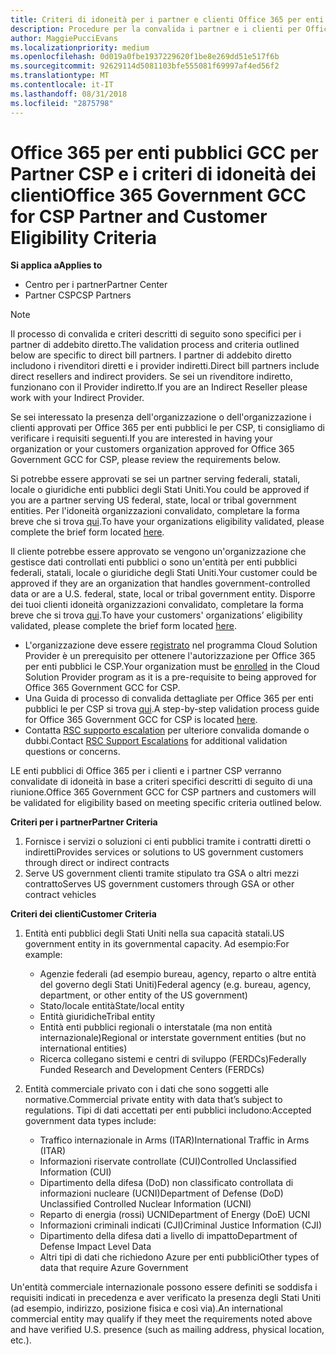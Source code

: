 ```yaml
---
title: Criteri di idoneità per i partner e clienti Office 365 per enti pubblici le | Centro per i partner
description: Procedure per la convalida i partner e i clienti per Office 365 per enti pubblici le per CSP.
author: MaggiePucciEvans
ms.localizationpriority: medium
ms.openlocfilehash: 0d019a0fbe1937229620f1be8e269dd51e517f6b
ms.sourcegitcommit: 92629114d5081103bfe555081f69997af4ed56f2
ms.translationtype: MT
ms.contentlocale: it-IT
ms.lasthandoff: 08/31/2018
ms.locfileid: "2875798"
---
```

# <a name="office-365-government-gcc-for-csp-partner-and-customer-eligibility-criteria"></a><span data-ttu-id="be026-103">Office 365 per enti pubblici GCC per Partner CSP e i criteri di idoneità dei clienti</span><span class="sxs-lookup"><span data-stu-id="be026-103">Office 365 Government GCC for CSP Partner and Customer Eligibility Criteria</span></span>

**<span data-ttu-id="be026-104">Si applica a</span><span class="sxs-lookup"><span data-stu-id="be026-104">Applies to</span></span>**

-  <span data-ttu-id="be026-105">Centro per i partner</span><span class="sxs-lookup"><span data-stu-id="be026-105">Partner Center</span></span>
-  <span data-ttu-id="be026-106">Partner CSP</span><span class="sxs-lookup"><span data-stu-id="be026-106">CSP Partners</span></span>

>[!NOTE]
><span data-ttu-id="be026-107">Il processo di convalida e criteri descritti di seguito sono specifici per i partner di addebito diretto.</span><span class="sxs-lookup"><span data-stu-id="be026-107">The validation process and criteria outlined below are specific to direct bill partners.</span></span> <span data-ttu-id="be026-108">I partner di addebito diretto includono i rivenditori diretti e i provider indiretti.</span><span class="sxs-lookup"><span data-stu-id="be026-108">Direct bill partners include direct resellers and indirect providers.</span></span>  <span data-ttu-id="be026-109">Se sei un rivenditore indiretto, funzionano con il Provider indiretto.</span><span class="sxs-lookup"><span data-stu-id="be026-109">If you are an Indirect Reseller please work with your Indirect Provider.</span></span> 

<span data-ttu-id="be026-110">Se sei interessato la presenza dell'organizzazione o dell'organizzazione i clienti approvati per Office 365 per enti pubblici le per CSP, ti consigliamo di verificare i requisiti seguenti.</span><span class="sxs-lookup"><span data-stu-id="be026-110">If you are interested in having your organization or your customers organization approved for Office 365 Government GCC for CSP, please review the requirements below.</span></span>

<span data-ttu-id="be026-111">Si potrebbe essere approvati se sei un partner serving federali, statali, locale o giuridiche enti pubblici degli Stati Uniti.</span><span class="sxs-lookup"><span data-stu-id="be026-111">You could be approved if you are a partner serving US federal, state, local or tribal government entities.</span></span> <span data-ttu-id="be026-112">Per l'idoneità organizzazioni convalidato, completare la forma breve che si trova [qui](https://products.office.com/government/eligibility-validation?ReqType=CSPPartner).</span><span class="sxs-lookup"><span data-stu-id="be026-112">To have your organizations eligibility validated, please complete the brief form located [here](https://products.office.com/government/eligibility-validation?ReqType=CSPPartner).</span></span>

<span data-ttu-id="be026-113">Il cliente potrebbe essere approvato se vengono un'organizzazione che gestisce dati controllati enti pubblici o sono un'entità per enti pubblici federali, statali, locale o giuridiche degli Stati Uniti.</span><span class="sxs-lookup"><span data-stu-id="be026-113">Your customer could be approved if they are an organization that handles government-controlled data or are a U.S. federal, state, local or tribal government entity.</span></span> <span data-ttu-id="be026-114">Disporre dei tuoi clienti idoneità organizzazioni convalidato, completare la forma breve che si trova [qui](https://products.office.com/government/eligibility-validation?ReqType=CSPCustomer).</span><span class="sxs-lookup"><span data-stu-id="be026-114">To have your customers' organizations’ eligibility validated, please complete the brief form located [here](https://products.office.com/government/eligibility-validation?ReqType=CSPCustomer).</span></span> 

-   <span data-ttu-id="be026-115">L'organizzazione deve essere [registrato](https://partnercenter.microsoft.com/partner/cloud-solution-provider) nel programma Cloud Solution Provider è un prerequisito per ottenere l'autorizzazione per Office 365 per enti pubblici le CSP.</span><span class="sxs-lookup"><span data-stu-id="be026-115">Your organization must be [enrolled](https://partnercenter.microsoft.com/partner/cloud-solution-provider) in the Cloud Solution Provider program as it is a pre-requisite to being approved for Office 365 Government GCC for CSP.</span></span>
-   <span data-ttu-id="be026-116">Una Guida di processo di convalida dettagliate per Office 365 per enti pubblici le per CSP si trova [qui](https://go.microsoft.com/fwlink/?linkid=2007323).</span><span class="sxs-lookup"><span data-stu-id="be026-116">A step-by-step validation process guide for Office 365 Government GCC for CSP is located [here](https://go.microsoft.com/fwlink/?linkid=2007323).</span></span>
-   <span data-ttu-id="be026-117">Contatta [RSC supporto escalation](mailto:usgcce@microsoft.com) per ulteriore convalida domande o dubbi.</span><span class="sxs-lookup"><span data-stu-id="be026-117">Contact [RSC Support Escalations](mailto:usgcce@microsoft.com) for additional validation questions or concerns.</span></span>

<span data-ttu-id="be026-118">LE enti pubblici di Office 365 per i clienti e i partner CSP verranno convalidate di idoneità in base a criteri specifici descritti di seguito di una riunione.</span><span class="sxs-lookup"><span data-stu-id="be026-118">Office 365 Government GCC for CSP partners and customers will be validated for eligibility based on meeting specific criteria outlined below.</span></span>

**<span data-ttu-id="be026-119">Criteri per i partner</span><span class="sxs-lookup"><span data-stu-id="be026-119">Partner Criteria</span></span>**
1.  <span data-ttu-id="be026-120">Fornisce i servizi o soluzioni ci enti pubblici tramite i contratti diretti o indiretti</span><span class="sxs-lookup"><span data-stu-id="be026-120">Provides services or solutions to US government customers through direct or indirect contracts</span></span>
2.  <span data-ttu-id="be026-121">Serve US government clienti tramite stipulato tra GSA o altri mezzi contratto</span><span class="sxs-lookup"><span data-stu-id="be026-121">Serves US government customers through GSA or other contract vehicles</span></span>

**<span data-ttu-id="be026-122">Criteri dei clienti</span><span class="sxs-lookup"><span data-stu-id="be026-122">Customer Criteria</span></span>**
1.  <span data-ttu-id="be026-123">Entità enti pubblici degli Stati Uniti nella sua capacità statali.</span><span class="sxs-lookup"><span data-stu-id="be026-123">US government entity in its governmental capacity.</span></span> <span data-ttu-id="be026-124">Ad esempio:</span><span class="sxs-lookup"><span data-stu-id="be026-124">For example:</span></span>
 
    -  <span data-ttu-id="be026-125">Agenzie federali (ad esempio bureau, agency, reparto o altre entità del governo degli Stati Uniti)</span><span class="sxs-lookup"><span data-stu-id="be026-125">Federal agency (e.g. bureau, agency, department, or other entity of the US government)</span></span>
    -   <span data-ttu-id="be026-126">Stato/locale entità</span><span class="sxs-lookup"><span data-stu-id="be026-126">State/local entity</span></span> 
    -   <span data-ttu-id="be026-127">Entità giuridiche</span><span class="sxs-lookup"><span data-stu-id="be026-127">Tribal entity</span></span>
    -   <span data-ttu-id="be026-128">Entità enti pubblici regionali o interstatale (ma non entità internazionale)</span><span class="sxs-lookup"><span data-stu-id="be026-128">Regional or interstate government entities (but no international entities)</span></span>
    -   <span data-ttu-id="be026-129">Ricerca collegano sistemi e centri di sviluppo (FERDCs)</span><span class="sxs-lookup"><span data-stu-id="be026-129">Federally Funded Research and Development Centers (FERDCs)</span></span>

2.  <span data-ttu-id="be026-130">Entità commerciale privato con i dati che sono soggetti alle normative.</span><span class="sxs-lookup"><span data-stu-id="be026-130">Commercial private entity with data that’s subject to regulations.</span></span> <span data-ttu-id="be026-131">Tipi di dati accettati per enti pubblici includono:</span><span class="sxs-lookup"><span data-stu-id="be026-131">Accepted government data types include:</span></span> 
    -   <span data-ttu-id="be026-132">Traffico internazionale in Arms (ITAR)</span><span class="sxs-lookup"><span data-stu-id="be026-132">International Traffic in Arms (ITAR)</span></span>
    -   <span data-ttu-id="be026-133">Informazioni riservate controllate (CUI)</span><span class="sxs-lookup"><span data-stu-id="be026-133">Controlled Unclassified Information (CUI)</span></span>
    -   <span data-ttu-id="be026-134">Dipartimento della difesa (DoD) non classificato controllata di informazioni nucleare (UCNI)</span><span class="sxs-lookup"><span data-stu-id="be026-134">Department of Defense (DoD) Unclassified Controlled Nuclear Information (UCNI)</span></span>
    -   <span data-ttu-id="be026-135">Reparto di energia (rossi) UCNI</span><span class="sxs-lookup"><span data-stu-id="be026-135">Department of Energy (DoE) UCNI</span></span>
    -   <span data-ttu-id="be026-136">Informazioni criminali indicati (CJI)</span><span class="sxs-lookup"><span data-stu-id="be026-136">Criminal Justice Information (CJI)</span></span>
    -   <span data-ttu-id="be026-137">Dipartimento della difesa dati a livello di impatto</span><span class="sxs-lookup"><span data-stu-id="be026-137">Department of Defense Impact Level Data</span></span>
    -   <span data-ttu-id="be026-138">Altri tipi di dati che richiedono Azure per enti pubblici</span><span class="sxs-lookup"><span data-stu-id="be026-138">Other types of data that require Azure Government</span></span>

<span data-ttu-id="be026-139">Un'entità commerciale internazionale possono essere definiti se soddisfa i requisiti indicati in precedenza e aver verificato la presenza degli Stati Uniti (ad esempio, indirizzo, posizione fisica e così via).</span><span class="sxs-lookup"><span data-stu-id="be026-139">An international commercial entity may qualify if they meet the requirements noted above and have verified U.S. presence (such as mailing address, physical location, etc.).</span></span>

